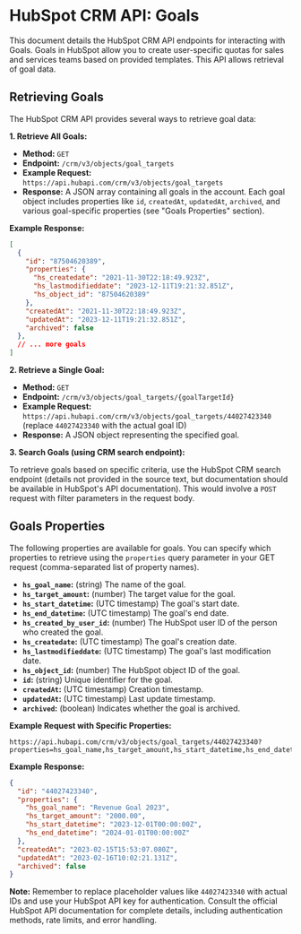 # HubSpot CRM API: Goals

This document details the HubSpot CRM API endpoints for interacting with Goals.  Goals in HubSpot allow you to create user-specific quotas for sales and services teams based on provided templates.  This API allows retrieval of goal data.


## Retrieving Goals

The HubSpot CRM API provides several ways to retrieve goal data:

**1. Retrieve All Goals:**

* **Method:** `GET`
* **Endpoint:** `/crm/v3/objects/goal_targets`
* **Example Request:**  `https://api.hubapi.com/crm/v3/objects/goal_targets`
* **Response:** A JSON array containing all goals in the account.  Each goal object includes properties like `id`, `createdAt`, `updatedAt`, `archived`, and various goal-specific properties (see "Goals Properties" section).

**Example Response:**

```json
[
  {
    "id": "87504620389",
    "properties": {
      "hs_createdate": "2021-11-30T22:18:49.923Z",
      "hs_lastmodifieddate": "2023-12-11T19:21:32.851Z",
      "hs_object_id": "87504620389"
    },
    "createdAt": "2021-11-30T22:18:49.923Z",
    "updatedAt": "2023-12-11T19:21:32.851Z",
    "archived": false
  },
  // ... more goals
]
```

**2. Retrieve a Single Goal:**

* **Method:** `GET`
* **Endpoint:** `/crm/v3/objects/goal_targets/{goalTargetId}`
* **Example Request:** `https://api.hubapi.com/crm/v3/objects/goal_targets/44027423340` (replace `44027423340` with the actual goal ID)
* **Response:** A JSON object representing the specified goal.


**3. Search Goals (using CRM search endpoint):**

To retrieve goals based on specific criteria, use the HubSpot CRM search endpoint (details not provided in the source text, but documentation should be available in HubSpot's API documentation).  This would involve a `POST` request with filter parameters in the request body.


## Goals Properties

The following properties are available for goals.  You can specify which properties to retrieve using the `properties` query parameter in your GET request (comma-separated list of property names).

* **`hs_goal_name`:** (string) The name of the goal.
* **`hs_target_amount`:** (number) The target value for the goal.
* **`hs_start_datetime`:** (UTC timestamp) The goal's start date.
* **`hs_end_datetime`:** (UTC timestamp) The goal's end date.
* **`hs_created_by_user_id`:** (number) The HubSpot user ID of the person who created the goal.
* **`hs_createdate`:** (UTC timestamp) The goal's creation date.
* **`hs_lastmodifieddate`:** (UTC timestamp) The goal's last modification date.
* **`hs_object_id`:** (number) The HubSpot object ID of the goal.
* **`id`:** (string) Unique identifier for the goal.
* **`createdAt`:** (UTC timestamp) Creation timestamp.
* **`updatedAt`:** (UTC timestamp) Last update timestamp.
* **`archived`:** (boolean) Indicates whether the goal is archived.



**Example Request with Specific Properties:**

```
https://api.hubapi.com/crm/v3/objects/goal_targets/44027423340?properties=hs_goal_name,hs_target_amount,hs_start_datetime,hs_end_datetime
```

**Example Response:**

```json
{
  "id": "44027423340",
  "properties": {
    "hs_goal_name": "Revenue Goal 2023",
    "hs_target_amount": "2000.00",
    "hs_start_datetime": "2023-12-01T00:00:00Z",
    "hs_end_datetime": "2024-01-01T00:00:00Z"
  },
  "createdAt": "2023-02-15T15:53:07.080Z",
  "updatedAt": "2023-02-16T10:02:21.131Z",
  "archived": false
}
```


**Note:**  Remember to replace placeholder values like `44027423340` with actual IDs and use your HubSpot API key for authentication.  Consult the official HubSpot API documentation for complete details, including authentication methods, rate limits, and error handling.
